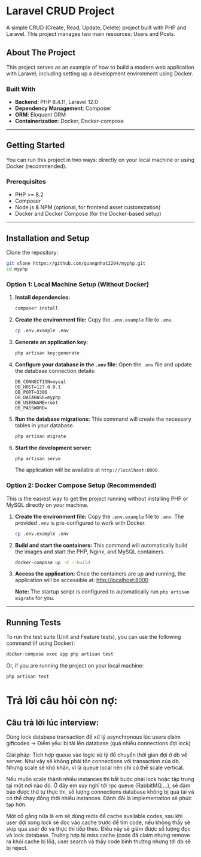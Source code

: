 # Laravel CRUD Project

A simple CRUD (Create, Read, Update, Delete) project built with PHP and Laravel. This project manages two main resources: Users and Posts.

## About The Project

This project serves as an example of how to build a modern web application with Laravel, including setting up a development environment using Docker.

### Built With

- **Backend**: PHP 8.4.11, Laravel 12.0
- **Dependency Management**: Composer
- **ORM**: Eloquent ORM
- **Containerization**: Docker, Docker-compose

---

## Getting Started

You can run this project in two ways: directly on your local machine or using Docker (recommended).

### Prerequisites

- PHP >= 8.2
- Composer
- Node.js & NPM (optional, for frontend asset customization)
- Docker and Docker Compose (for the Docker-based setup)

---

## Installation and Setup

Clone the repository:
```bash
git clone https://github.com/quangnhat2204/myphp.git
cd myphp
```

### Option 1: Local Machine Setup (Without Docker)

1.  **Install dependencies:**
    ```bash
    composer install
    ```

2.  **Create the environment file:**
    Copy the `.env.example` file to `.env`.
    ```bash
    cp .env.example .env
    ```

3.  **Generate an application key:**
    ```bash
    php artisan key:generate
    ```

4.  **Configure your database in the `.env` file:**
    Open the `.env` file and update the database connection details:
    ```env
    DB_CONNECTION=mysql
    DB_HOST=127.0.0.1
    DB_PORT=3306
    DB_DATABASE=myphp
    DB_USERNAME=root
    DB_PASSWORD=
    ```
5.  **Run the database migrations:**
    This command will create the necessary tables in your database.
    ```bash
    php artisan migrate
    ```

6.  **Start the development server:**
    ```bash
    php artisan serve
    ```
    The application will be available at `http://localhost:8000`.


### Option 2: Docker Compose Setup (Recommended)

This is the easiest way to get the project running without installing PHP or MySQL directly on your machine.

1.  **Create the environment file:**
    Copy the `.env.example` file to `.env`. The provided `.env` is pre-configured to work with Docker.
    ```bash
    cp .env.example .env
    ```
2.  **Build and start the containers:**
    This command will automatically build the images and start the PHP, Nginx, and MySQL containers.
    ```bash
    docker-compose up -d --build
    ```
3.  **Access the application:**
    Once the containers are up and running, the application will be accessible at:
    [http://localhost:8000](http://localhost:8000)

    **Note:** The startup script is configured to automatically run `php artisan migrate` for you.


---

## Running Tests

To run the test suite (Unit and Feature tests), you can use the following command (if using Docker):

```bash
docker-compose exec app php artisan test
```

Or, if you are running the project on your local machine:

```bash
php artisan test
```



#
#
# Trả lời câu hỏi còn nợ:
## Câu trả lời lúc interview:
Dùng lock database transaction để xử lý asynchronous lúc users claim giftcodes
-> Điểm yếu: bị tải lên database (quá nhiều connections đợi lock)

Giải pháp:
Tích hợp queue vào logic xử lý để chuyển thời gian đợi ở db về server. Như vậy sẽ không phải tốn connections với transaction của db. Nhưng scale sẽ khó khăn, vì là queue local nên chỉ có thể scale vertical.

Nếu muốn scale thành nhiều instances thì bắt buộc phải lock hoặc tập trung tại một nơi nào đó. Ở đây em suy nghĩ tới rpc queue (RabbitMQ,...), sẽ đảm bảo được thứ tự thực thi, số lượng connections database không bị quá tải và có thể chạy đồng thời nhiều instances. Đánh đổi là implementation sẽ phức tạp hơn.

Một cố gắng nữa là em sẽ dùng redis để cache available codes, sau khi user đợi xong lock sẽ đọc vào cache trước để tìm code, nếu không thấy sẽ skip qua user đó và thực thi tiếp theo. Điều này sẽ giảm được số lượng đọc và lock database. Trường hợp bị miss cache (code đã claim nhưng remove ra khỏi cache bị lỗi), user search và thấy code bình thường nhưng tới db sẽ bị reject.